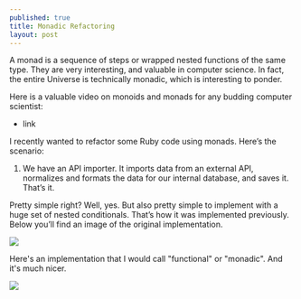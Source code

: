 ```yaml
---
published: true
title: Monadic Refactoring
layout: post
---
```

A monad is a sequence of steps or wrapped nested functions of the same type. They are very interesting, and valuable in computer science. In fact, the entire Universe is technically monadic, which is interesting to ponder. 

Here is a valuable video on monoids and monads for any budding computer scientist:
- link

I recently wanted to refactor some Ruby code using monads. Here’s the scenario:
1. We have an API importer. It imports data from an external API, normalizes and formats the data for our internal database, and saves it. That’s it.

Pretty simple right? Well, yes. But also pretty simple to implement with a huge set of nested conditionals. That’s how it was implemented previously. Below you’ll find an image of the original implementation.

![](http://i.imgur.com/HYeeqvr.png)

Here's an implementation that I would call "functional" or "monadic". And it's much nicer.

![](http://i.imgur.com/FPVvoBZ.png)